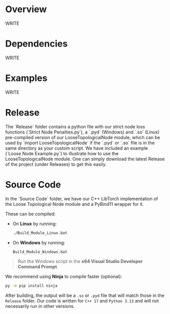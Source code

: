 <h1>Overview</h1>
WRITE

<h1>Dependencies</h1>
WRITE

<h1>Examples</h1>
WRITE

<h1>Release</h1>
The `Release` folder contains a python file with our strict node loss functions (`Strict Node Penalties.py`), a `.pyd` (Windows) and `.so` (Linux) pre-compiled version of our LooseTopologicalNode module, which can be used by `import LooseTopologicalNode` if the `.pyd` or `.so` file is in the same directory as your custom script. We have included an example (`Loose Node Example.py`) to illustrate how to use the LooseTopologicalNode module. One can simply download the latest Release of the project (under Releases) to get this easily.

<h1>Source Code</h1>
In the `Source Code` folder, we have our C++ LibTorch implementation of the Loose Topological Node module and a PyBind11 wrapper for it.

These can be compiled:

- On **Linux** by running:

    ```bash
    ./Build_Module_Linux.bat
    ```

- On **Windows** by running:

    ```bat
    Build_Module_Windows.bat
    ```

> Run the Windows script in the **x64 Visual Studio Developer Command Prompt**.

We recommend using **Ninja** to compile faster (optional):

```bash
py -m pip install ninja
```

After building, the output will be a `.so` or `.pyd` file that will match those in the `Release` folder. Our code is written for `C++ 17` and `Python 3.13` and will not necessarily run in other versions.
